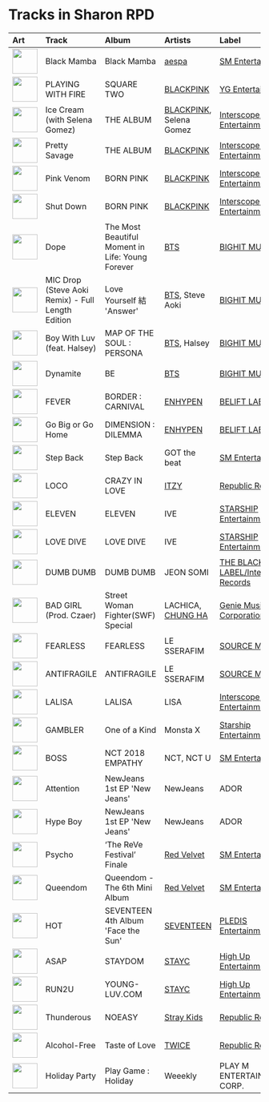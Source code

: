 # Tracks in Sharon RPD

| Art                                                                                              | Track                                             | Album                                            | Artists                                            | Label                                                                                    | 💚   | 🔗                                                          |
|:-------------------------------------------------------------------------------------------------|:--------------------------------------------------|:-------------------------------------------------|:---------------------------------------------------|:-----------------------------------------------------------------------------------------|:----|:-----------------------------------------------------------|
| <img src="https://i.scdn.co/image/ab67616d0000b2736f248f7695eb544a3a1955c5" alt="" width="50" /> | Black Mamba                                       | Black Mamba                                      | [aespa](../artists/aespa.md)                       | [SM Entertainment](../labels/sm_entertainment.md)                                        | 💚   | [🔗](https://open.spotify.com/track/1t2qYCAjUAoGfeFeoBlK51) |
| <img src="https://i.scdn.co/image/ab67616d0000b27318a4a215052e9f396864bd73" alt="" width="50" /> | PLAYING WITH FIRE                                 | SQUARE TWO                                       | [BLACKPINK](../artists/blackpink.md)               | [YG Entertainment](../labels/yg_entertainment.md)                                        | 💚   | [🔗](https://open.spotify.com/track/7qmvLmX9tyaTiBAVNI6YEn) |
| <img src="https://i.scdn.co/image/ab67616d0000b2737dd8f95320e8ef08aa121dfe" alt="" width="50" /> | Ice Cream (with Selena Gomez)                     | THE ALBUM                                        | [BLACKPINK](../artists/blackpink.md), Selena Gomez | [Interscope](../labels/interscope.md), [YG Entertainment](../labels/yg_entertainment.md) | 💚   | [🔗](https://open.spotify.com/track/4JUPEh2DVSXFGExu4Uxevz) |
| <img src="https://i.scdn.co/image/ab67616d0000b2737dd8f95320e8ef08aa121dfe" alt="" width="50" /> | Pretty Savage                                     | THE ALBUM                                        | [BLACKPINK](../artists/blackpink.md)               | [Interscope](../labels/interscope.md), [YG Entertainment](../labels/yg_entertainment.md) | 💚   | [🔗](https://open.spotify.com/track/1XnpzbOGptRwfJhZgLbmSr) |
| <img src="https://i.scdn.co/image/ab67616d0000b2734aeaaeeb0755f1d8a8b51738" alt="" width="50" /> | Pink Venom                                        | BORN PINK                                        | [BLACKPINK](../artists/blackpink.md)               | [Interscope](../labels/interscope.md), [YG Entertainment](../labels/yg_entertainment.md) | 💚   | [🔗](https://open.spotify.com/track/6stcJnJHPO8RrYx5LLz5OP) |
| <img src="https://i.scdn.co/image/ab67616d0000b2734aeaaeeb0755f1d8a8b51738" alt="" width="50" /> | Shut Down                                         | BORN PINK                                        | [BLACKPINK](../artists/blackpink.md)               | [Interscope](../labels/interscope.md), [YG Entertainment](../labels/yg_entertainment.md) | 💚   | [🔗](https://open.spotify.com/track/0ARKW62l9uWIDYMZTUmJHF) |
| <img src="https://i.scdn.co/image/ab67616d0000b273c6dbc63cf145b4ff6bee3322" alt="" width="50" /> | Dope                                              | The Most Beautiful Moment in Life: Young Forever | [BTS](../artists/bts.md)                           | [BIGHIT MUSIC](../labels/bighit_music.md)                                                | 💚   | [🔗](https://open.spotify.com/track/4o3Ao6wY5fbJR32fQKabfQ) |
| <img src="https://i.scdn.co/image/ab67616d0000b2733825e6d4d02e4b4c0cec7e1d" alt="" width="50" /> | MIC Drop (Steve Aoki Remix) - Full Length Edition | Love Yourself 結 'Answer'                         | [BTS](../artists/bts.md), Steve Aoki               | [BIGHIT MUSIC](../labels/bighit_music.md)                                                |     | [🔗](https://open.spotify.com/track/01380RE6UfsPSdiUIwrCoH) |
| <img src="https://i.scdn.co/image/ab67616d0000b27318d0ed4f969b376893f9a38f" alt="" width="50" /> | Boy With Luv (feat. Halsey)                       | MAP OF THE SOUL : PERSONA                        | [BTS](../artists/bts.md), Halsey                   | [BIGHIT MUSIC](../labels/bighit_music.md)                                                |     | [🔗](https://open.spotify.com/track/4a9tbd947vo9K8Vti9JwcI) |
| <img src="https://i.scdn.co/image/ab67616d0000b273c07d5d2fdc02ae252fcd07e5" alt="" width="50" /> | Dynamite                                          | BE                                               | [BTS](../artists/bts.md)                           | [BIGHIT MUSIC](../labels/bighit_music.md)                                                | 💚   | [🔗](https://open.spotify.com/track/5QDLhrAOJJdNAmCTJ8xMyW) |
| <img src="https://i.scdn.co/image/ab67616d0000b273714e56679ab196354e2e443e" alt="" width="50" /> | FEVER                                             | BORDER : CARNIVAL                                | [ENHYPEN](../artists/enhypen.md)                   | [BELIFT LAB](../labels/belift_lab.md)                                                    | 💚   | [🔗](https://open.spotify.com/track/0UzymivvUH5s8z4PeWZJaK) |
| <img src="https://i.scdn.co/image/ab67616d0000b2736772cf096be8acc1df092519" alt="" width="50" /> | Go Big or Go Home                                 | DIMENSION : DILEMMA                              | [ENHYPEN](../artists/enhypen.md)                   | [BELIFT LAB](../labels/belift_lab.md)                                                    | 💚   | [🔗](https://open.spotify.com/track/6IqKFke4ZhKbGYULllEezY) |
| <img src="https://i.scdn.co/image/ab67616d0000b273cc6f76f75551af499b5cd0cb" alt="" width="50" /> | Step Back                                         | Step Back                                        | GOT the beat                                       | [SM Entertainment](../labels/sm_entertainment.md)                                        | 💚   | [🔗](https://open.spotify.com/track/3LCwQoTrdQgHsGJE5gGVqx) |
| <img src="https://i.scdn.co/image/ab67616d0000b273a0df2d59f0ae9426cba3eb36" alt="" width="50" /> | LOCO                                              | CRAZY IN LOVE                                    | [ITZY](../artists/itzy.md)                         | [Republic Records](../labels/republic_records.md)                                        | 💚   | [🔗](https://open.spotify.com/track/56Yxkm62GtEpnPyG7TvwLY) |
| <img src="https://i.scdn.co/image/ab67616d0000b273da343b21617aac0c57e332bb" alt="" width="50" /> | ELEVEN                                            | ELEVEN                                           | IVE                                                | [STARSHIP Entertainment](../labels/starship_entertainment.md)                            | 💚   | [🔗](https://open.spotify.com/track/7n2FZQsaLb7ZRfRPfEeIvr) |
| <img src="https://i.scdn.co/image/ab67616d0000b2739016f58cc49e6473e1207093" alt="" width="50" /> | LOVE DIVE                                         | LOVE DIVE                                        | IVE                                                | [STARSHIP Entertainment](../labels/starship_entertainment.md)                            | 💚   | [🔗](https://open.spotify.com/track/0Q5VnK2DYzRyfqQRJuUtvi) |
| <img src="https://i.scdn.co/image/ab67616d0000b273fddc804f96cdd6a7de9bcc09" alt="" width="50" /> | DUMB DUMB                                         | DUMB DUMB                                        | JEON SOMI                                          | [THE BLACK LABEL/Interscope Records](../labels/the_black_label.md)                       | 💚   | [🔗](https://open.spotify.com/track/0dnkOK5hGUCmIJ7FDF0yHz) |
| <img src="https://i.scdn.co/image/ab67616d0000b2739d662735fc7d080888bc40b4" alt="" width="50" /> | BAD GIRL (Prod. Czaer)                            | Street Woman Fighter(SWF) Special                | LACHICA, [CHUNG HA](../artists/chung_ha.md)        | [Genie Music Corporation](../labels/genie_music_corporation.md)                          |     | [🔗](https://open.spotify.com/track/4yCQYX8eKL1XYJmGglSV1A) |
| <img src="https://i.scdn.co/image/ab67616d0000b2739030184114911536d5f77555" alt="" width="50" /> | FEARLESS                                          | FEARLESS                                         | LE SSERAFIM                                        | [SOURCE MUSIC](../labels/source_music.md)                                                | 💚   | [🔗](https://open.spotify.com/track/296nXCOv97WJNRWzIBQnoj) |
| <img src="https://i.scdn.co/image/ab67616d0000b273a991995542d50a691b9ae5be" alt="" width="50" /> | ANTIFRAGILE                                       | ANTIFRAGILE                                      | LE SSERAFIM                                        | [SOURCE MUSIC](../labels/source_music.md)                                                | 💚   | [🔗](https://open.spotify.com/track/4fsQ0K37TOXa3hEQfjEic1) |
| <img src="https://i.scdn.co/image/ab67616d0000b273330f11fb125bb80b760f9e19" alt="" width="50" /> | LALISA                                            | LALISA                                           | LISA                                               | [Interscope](../labels/interscope.md), [YG Entertainment](../labels/yg_entertainment.md) | 💚   | [🔗](https://open.spotify.com/track/7uQZVznj0uQOGC9KhV2Mg6) |
| <img src="https://i.scdn.co/image/ab67616d0000b27303b313cdf98d61d141645f11" alt="" width="50" /> | GAMBLER                                           | One of a Kind                                    | Monsta X                                           | [Starship Entertainment](../labels/starship_entertainment.md)                            | 💚   | [🔗](https://open.spotify.com/track/1Zsy7gMUcHDhxC0bbyZmC2) |
| <img src="https://i.scdn.co/image/ab67616d0000b273b1d944dd406d5b0e461ad155" alt="" width="50" /> | BOSS                                              | NCT 2018 EMPATHY                                 | NCT, NCT U                                         | [SM Entertainment](../labels/sm_entertainment.md)                                        | 💚   | [🔗](https://open.spotify.com/track/0ErzcmZ2gIwX7X0xSMQPix) |
| <img src="https://i.scdn.co/image/ab67616d0000b2739d28fd01859073a3ae6ea209" alt="" width="50" /> | Attention                                         | NewJeans 1st EP 'New Jeans'                      | NewJeans                                           | ADOR                                                                                     | 💚   | [🔗](https://open.spotify.com/track/2pIUpMhHL6L9Z5lnKxJJr9) |
| <img src="https://i.scdn.co/image/ab67616d0000b2739d28fd01859073a3ae6ea209" alt="" width="50" /> | Hype Boy                                          | NewJeans 1st EP 'New Jeans'                      | NewJeans                                           | ADOR                                                                                     | 💚   | [🔗](https://open.spotify.com/track/0a4MMyCrzT0En247IhqZbD) |
| <img src="https://i.scdn.co/image/ab67616d0000b273df5022bdf1ac4bf52135c4be" alt="" width="50" /> | Psycho                                            | ‘The ReVe Festival’ Finale                       | [Red Velvet](../artists/red_velvet.md)             | [SM Entertainment](../labels/sm_entertainment.md)                                        | 💚   | [🔗](https://open.spotify.com/track/3CYH422oy1cZNoo0GTG1TK) |
| <img src="https://i.scdn.co/image/ab67616d0000b273830de2e836036f181df598d0" alt="" width="50" /> | Queendom                                          | Queendom - The 6th Mini Album                    | [Red Velvet](../artists/red_velvet.md)             | [SM Entertainment](../labels/sm_entertainment.md)                                        | 💚   | [🔗](https://open.spotify.com/track/6SpPr7K4YQ2wp8jU6uOTmQ) |
| <img src="https://i.scdn.co/image/ab67616d0000b273decd839dd4fef3faf64c5fd5" alt="" width="50" /> | HOT                                               | SEVENTEEN 4th Album 'Face the Sun'               | [SEVENTEEN](../artists/seventeen.md)               | [PLEDIS Entertainment](../labels/pledis_entertainment.md)                                | 💚   | [🔗](https://open.spotify.com/track/6I2tqFhk8tq69iursYxuxd) |
| <img src="https://i.scdn.co/image/ab67616d0000b273af2fda9fb591d43c355c2ac3" alt="" width="50" /> | ASAP                                              | STAYDOM                                          | [STAYC](../artists/stayc.md)                       | [High Up Entertainment](../labels/high_up_entertainment.md)                              | 💚   | [🔗](https://open.spotify.com/track/5BXr7hYZQOeRttkeWYTq5S) |
| <img src="https://i.scdn.co/image/ab67616d0000b2738ea860a3e6904b875629d672" alt="" width="50" /> | RUN2U                                             | YOUNG-LUV.COM                                    | [STAYC](../artists/stayc.md)                       | [High Up Entertainment](../labels/high_up_entertainment.md)                              | 💚   | [🔗](https://open.spotify.com/track/3gFcGnU4kTdMYLXDjH1TK8) |
| <img src="https://i.scdn.co/image/ab67616d0000b2731843897a2a72dd5036bbb1fc" alt="" width="50" /> | Thunderous                                        | NOEASY                                           | [Stray Kids](../artists/stray_kids.md)             | [Republic Records](../labels/republic_records.md)                                        | 💚   | [🔗](https://open.spotify.com/track/0nwTMzpatarzvLvtwwzdCt) |
| <img src="https://i.scdn.co/image/ab67616d0000b273feede28e85bb57807a272a2b" alt="" width="50" /> | Alcohol-Free                                      | Taste of Love                                    | [TWICE](../artists/twice.md)                       | [Republic Records](../labels/republic_records.md)                                        | 💚   | [🔗](https://open.spotify.com/track/0BTaaKT4RMbs5M73tOHX5Y) |
| <img src="https://i.scdn.co/image/ab67616d0000b273c412e430ac07b4bf18b424af" alt="" width="50" /> | Holiday Party                                     | Play Game : Holiday                              | Weeekly                                            | PLAY M ENTERTAINMENT CORP.                                                               | 💚   | [🔗](https://open.spotify.com/track/1oVEVmVaI590kt8bCZ90uU) |

